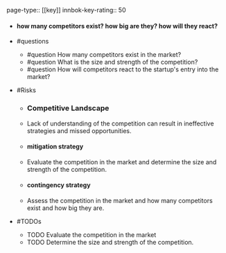 page-type:: [[key]]
innbok-key-rating:: 50
- #### how many competitors exist? how big are they? how will they react?
- #questions
  - #question How many competitors exist in the market?
  - #question What is the size and strength of the competition?
  - #question How will competitors react to the startup's entry into the market?
- #Risks

  - ### Competitive Landscape
  - Lack of understanding of the competition can result in ineffective strategies and missed opportunities.
  - #### mitigation strategy
  - Evaluate the competition in the market and determine the size and strength of the competition.
  - #### contingency strategy
  - Assess the competition in the market and how many competitors exist and how big they are.
- #TODOs
  - TODO Evaluate the competition in the market
  - TODO  Determine the size and strength of the competition.



